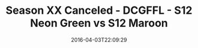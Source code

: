 ---
title: Season XX Canceled - DCGFFL - S12 Neon Green vs S12 Maroon
teams-score:
- team: _teams/s12-neon-green.md
  score: 25
- team: _teams/s12-maroon.md
  score: 32
mvp: Max R. (Neon Green); George G. (Maroon)
game-ball: 'Michelle F. (Neon Green); Kevin '
sportsperson: ''
season: 12
week: 4
date: '2016-04-03T22:09:29'
pageid: season-12-week-4-april-3-2016-4191-vs-4180
---
